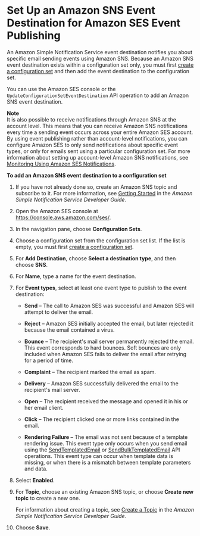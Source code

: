 # Set Up an Amazon SNS Event Destination for Amazon SES Event Publishing<a name="event-publishing-add-event-destination-sns"></a>

An Amazon Simple Notification Service event destination notifies you about specific email sending events using Amazon SNS\. Because an Amazon SNS event destination exists within a configuration set only, you must first [create a configuration set](event-publishing-create-configuration-set.md) and then add the event destination to the configuration set\.

You can use the Amazon SES console or the `UpdateConfigurationSetEventDestination` API operation to add an Amazon SNS event destination\.

**Note**  
It is also possible to receive notifications through Amazon SNS at the account level\. This means that you can receive Amazon SNS notifications every time a sending event occurs across your entire Amazon SES account\. By using event publishing rather than account\-level notifications, you can configure Amazon SES to only send notifications about specific event types, or only for emails sent using a particular configuration set\. For more information about setting up account\-level Amazon SNS notifications, see [Monitoring Using Amazon SES Notifications](monitor-sending-using-notifications.md)\.

**To add an Amazon SNS event destination to a configuration set**

1. If you have not already done so, create an Amazon SNS topic and subscribe to it\. For more information, see [Getting Started](http://docs.aws.amazon.com/sns/latest/dg/GettingStarted.html) in the *Amazon Simple Notification Service Developer Guide*\.

1. Open the Amazon SES console at [https://console\.aws\.amazon\.com/ses/](https://console.aws.amazon.com/ses/)\.

1. In the navigation pane, choose **Configuration Sets**\.

1. Choose a configuration set from the configuration set list\. If the list is empty, you must first [create a configuration set](event-publishing-create-configuration-set.md)\.

1. For **Add Destination**, choose **Select a destination type**, and then choose **SNS**\.

1. For **Name**, type a name for the event destination\.

1. For **Event types**, select at least one event type to publish to the event destination:

   + **Send** – The call to Amazon SES was successful and Amazon SES will attempt to deliver the email\.

   + **Reject** – Amazon SES initially accepted the email, but later rejected it because the email contained a virus\.

   + **Bounce** – The recipient's mail server permanently rejected the email\. This event corresponds to hard bounces\. Soft bounces are only included when Amazon SES fails to deliver the email after retrying for a period of time\.

   + **Complaint** – The recipient marked the email as spam\.

   + **Delivery** – Amazon SES successfully delivered the email to the recipient's mail server\.

   + **Open** – The recipient received the message and opened it in his or her email client\.

   + **Click** – The recipient clicked one or more links contained in the email\.

   + **Rendering Failure** – The email was not sent because of a template rendering issue\. This event type only occurs when you send email using the [SendTemplatedEmail](http://docs.aws.amazon.com/ses/latest/APIReference/API_SendTemplatedEmail.html) or [SendBulkTemplatedEmail](http://docs.aws.amazon.com/ses/latest/APIReference/API_SendBulkTemplatedEmail.html) API operations\. This event type can occur when template data is missing, or when there is a mismatch between template parameters and data\.

1. Select **Enabled**\.

1. For **Topic**, choose an existing Amazon SNS topic, or choose **Create new topic** to create a new one\.

   For information about creating a topic, see [Create a Topic](http://docs.aws.amazon.com/sns/latest/dg/CreateTopic.html) in the *Amazon Simple Notification Service Developer Guide*\.

1. Choose **Save**\.